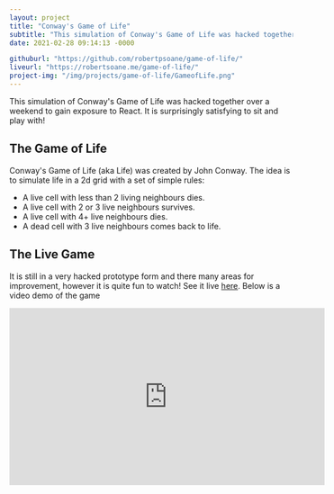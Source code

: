 ```yaml
---
layout: project
title: "Conway's Game of Life"
subtitle: "This simulation of Conway's Game of Life was hacked together over a weekend to gain exposure to React.  It is surprisingly satisfying to sit and play with!" # This forms the basis of a description of the project
date: 2021-02-28 09:14:13 -0000

githuburl: "https://github.com/robertpsoane/game-of-life/"
liveurl: "https://robertsoane.me/game-of-life/"
project-img: "/img/projects/game-of-life/GameofLife.png"
---
```


This simulation of Conway's Game of Life was hacked together over a weekend to
gain exposure to React. It is surprisingly satisfying to sit and play with!

## The Game of Life

Conway's Game of Life (aka Life) was created by John Conway. The idea is to simulate life in a 2d grid with a set of simple rules:

- A live cell with less than 2 living neighbours dies.
- A live cell with 2 or 3 live neighbours survives.
- A live cell with 4+ live neighbours dies.
- A dead cell with 3 live neighbours comes back to life.

## The Live Game

It is still in a very hacked prototype form and there many areas for improvement, however it is quite fun to watch!
See it live <a href="https://robertsoane.me/game-of-life/">here</a>. Below is a video demo of the game

<center>
<iframe width="560" height="315" src="https://www.youtube.com/embed/eY2q6-ABlIk" frameborder="0" allow="accelerometer; autoplay; clipboard-write; encrypted-media; gyroscope; picture-in-picture" allowfullscreen></iframe>
</center>
